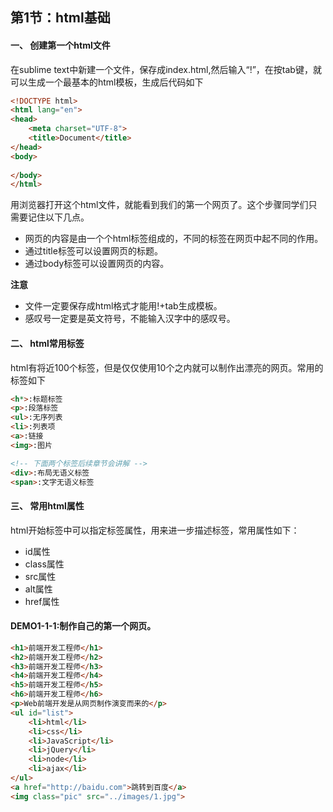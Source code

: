## 第1节：html基础

#### 一、 创建第一个html文件

在sublime text中新建一个文件，保存成index.html,然后输入“!”，在按tab键，就可以生成一个最基本的html模板，生成后代码如下

``` html
<!DOCTYPE html>
<html lang="en">
<head>
    <meta charset="UTF-8">
    <title>Document</title>
</head>
<body>
    
</body>
</html>
```

用浏览器打开这个html文件，就能看到我们的第一个网页了。这个步骤同学们只需要记住以下几点。
* 网页的内容是由一个个html标签组成的，不同的标签在网页中起不同的作用。
* 通过title标签可以设置网页的标题。
* 通过body标签可以设置网页的内容。

**注意**
* 文件一定要保存成html格式才能用!+tab生成模板。
* 感叹号一定要是英文符号，不能输入汉字中的感叹号。

#### 二、 html常用标签
html有将近100个标签，但是仅仅使用10个之内就可以制作出漂亮的网页。常用的标签如下
``` html
<h*>:标题标签
<p>:段落标签
<ul>:无序列表
<li>:列表项
<a>:链接
<img>:图片

<!-- 下面两个标签后续章节会讲解 -->
<div>:布局无语义标签
<span>:文字无语义标签
```

#### 三、 常用html属性
html开始标签中可以指定标签属性，用来进一步描述标签，常用属性如下：
* id属性
* class属性
* src属性
* alt属性
* href属性

#### DEMO1-1-1:制作自己的第一个网页。
``` html
<h1>前端开发工程师</h1>
<h2>前端开发工程师</h2>
<h3>前端开发工程师</h3>
<h4>前端开发工程师</h4>
<h5>前端开发工程师</h5>
<h6>前端开发工程师</h6>
<p>Web前端开发是从网页制作演变而来的</p>
<ul id="list">
    <li>html</li>
    <li>css</li>
    <li>JavaScript</li>
    <li>jQuery</li>
    <li>node</li>
    <li>ajax</li>
</ul>
<a href="http://baidu.com">跳转到百度</a>
<img class="pic" src="../images/1.jpg">
```



